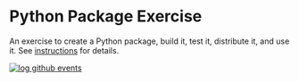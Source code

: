 # Python Package Exercise

An exercise to create a Python package, build it, test it, distribute it, and use it. See [instructions](./instructions.md) for details.

[![log github events](https://github.com/software-students-spring2025/3-python-package-cravaggio/actions/workflows/event-logger.yml/badge.svg?branch=main)](https://github.com/software-students-spring2025/3-python-package-cravaggio/actions/workflows/event-logger.yml)